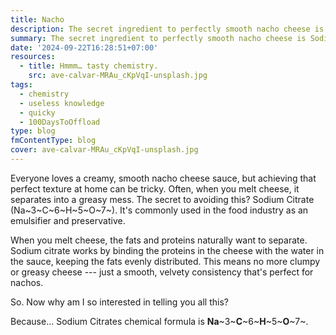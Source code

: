 ```yaml
---
title: Nacho
description: The secret ingredient to perfectly smooth nacho cheese is Sodium Citrate.
summary: The secret ingredient to perfectly smooth nacho cheese is Sodium Citrate.
date: '2024-09-22T16:28:51+07:00'
resources:
  - title: Hmmm… tasty chemistry.
    src: ave-calvar-MRAu_cKpVqI-unsplash.jpg
tags:
  - chemistry
  - useless knowledge
  - quicky
  - 100DaysToOffload
type: blog
fmContentType: blog
cover: ave-calvar-MRAu_cKpVqI-unsplash.jpg
---
```


Everyone loves a creamy, smooth nacho cheese sauce, but achieving that perfect texture at home can be tricky. Often, when you melt cheese, it separates into a greasy mess. The secret to avoiding this? Sodium Citrate (Na~3~C~6~H~5~O~7~). It's commonly used in the food industry as an emulsifier and preservative.

When you melt cheese, the fats and proteins naturally want to separate. Sodium citrate works by binding the proteins in the cheese with the water in the sauce, keeping the fats evenly distributed. This means no more clumpy or greasy cheese --- just a smooth, velvety consistency that's perfect for nachos.

So. Now why am I so interested in telling you all this?

Because… Sodium Citrates chemical formula is **Na**~3~**C**~6~**H**~5~**O**~7~.
